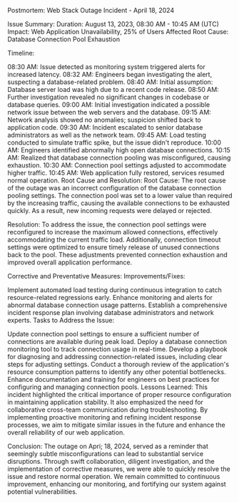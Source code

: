 Postmortem: Web Stack Outage Incident - April 18, 2024

Issue Summary: Duration: August 13, 2023, 08:30 AM - 10:45 AM (UTC) Impact: Web Application Unavailability, 25% of Users Affected Root Cause: Database Connection Pool Exhaustion

Timeline:

08:30 AM: Issue detected as monitoring system triggered alerts for increased latency. 08:32 AM: Engineers began investigating the alert, suspecting a database-related problem. 08:40 AM: Initial assumption: Database server load was high due to a recent code release. 08:50 AM: Further investigation revealed no significant changes in codebase or database queries. 09:00 AM: Initial investigation indicated a possible network issue between the web servers and the database. 09:15 AM: Network analysis showed no anomalies; suspicion shifted back to application code. 09:30 AM: Incident escalated to senior database administrators as well as the network team. 09:45 AM: Load testing conducted to simulate traffic spike, but the issue didn't reproduce. 10:00 AM: Engineers identified abnormally high open database connections. 10:15 AM: Realized that database connection pooling was misconfigured, causing exhaustion. 10:30 AM: Connection pool settings adjusted to accommodate higher traffic. 10:45 AM: Web application fully restored, services resumed normal operation. Root Cause and Resolution: Root Cause: The root cause of the outage was an incorrect configuration of the database connection pooling settings. The connection pool was set to a lower value than required by the increasing traffic, causing the available connections to be exhausted quickly. As a result, new incoming requests were delayed or rejected.

Resolution: To address the issue, the connection pool settings were reconfigured to increase the maximum allowed connections, effectively accommodating the current traffic load. Additionally, connection timeout settings were optimized to ensure timely release of unused connections back to the pool. These adjustments prevented connection exhaustion and improved overall application performance.

Corrective and Preventative Measures: Improvements/Fixes:

Implement automated load testing during continuous integration to catch resource-related regressions early. Enhance monitoring and alerts for abnormal database connection usage patterns. Establish a comprehensive incident response plan involving database administrators and network experts. Tasks to Address the Issue:

Update connection pool settings to ensure a sufficient number of connections are available during peak load. Deploy a database connection monitoring tool to track connection usage in real-time. Develop a playbook for diagnosing and addressing connection-related issues, including clear steps for adjusting settings. Conduct a thorough review of the application's resource consumption patterns to identify any other potential bottlenecks. Enhance documentation and training for engineers on best practices for configuring and managing connection pools. Lessons Learned: This incident highlighted the critical importance of proper resource configuration in maintaining application stability. It also emphasized the need for collaborative cross-team communication during troubleshooting. By implementing proactive monitoring and refining incident response processes, we aim to mitigate similar issues in the future and enhance the overall reliability of our web application.

Conclusion: The outage on Apri; 18, 2024, served as a reminder that seemingly subtle misconfigurations can lead to substantial service disruptions. Through swift collaboration, diligent investigation, and the implementation of corrective measures, we were able to quickly resolve the issue and restore normal operation. We remain committed to continuous improvement, enhancing our monitoring, and fortifying our system against potential vulnerabilities.
